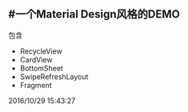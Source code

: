 #一个Material Design风格的DEMO
---
  
包含

- RecycleView
- CardView
- BottomSheet
- SwipeRefreshLayout
- Fragment



2016/10/29 15:43:27 